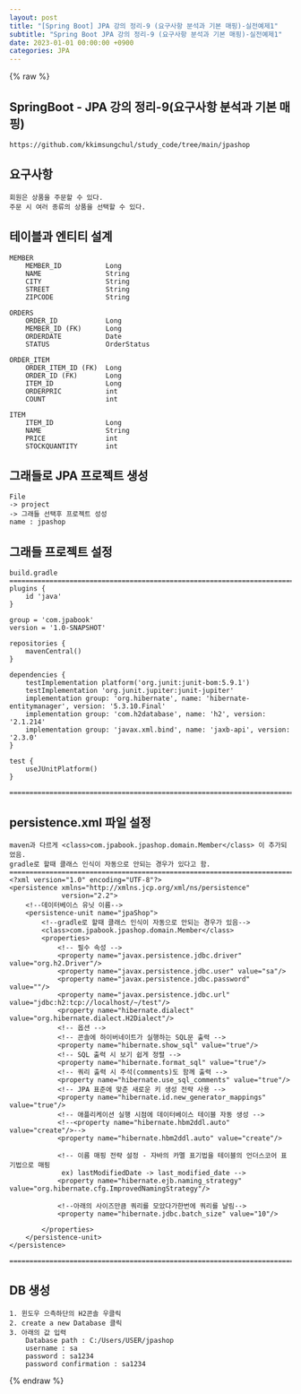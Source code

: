 ```yaml
---
layout: post
title: "[Spring Boot] JPA 강의 정리-9 (요구사항 분석과 기본 매핑)-실전예제1"
subtitle: "Spring Boot JPA 강의 정리-9 (요구사항 분석과 기본 매핑)-실전예제1"
date: 2023-01-01 00:00:00 +0900
categories: JPA
---
```

{% raw %}
## SpringBoot - JPA 강의 정리-9(요구사항 분석과 기본 매핑)  
	https://github.com/kkimsungchul/study_code/tree/main/jpashop  
## 요구사항  
	회원은 상품을 주문할 수 있다.  
	주문 시 여러 종류의 상품을 선택할 수 있다.  
  
## 테이블과 엔티티 설계  
  
	MEMBER  
		MEMBER_ID			Long  
		NAME				String  
		CITY				String  
		STREET				String  
		ZIPCODE				String  
  
	ORDERS  
		ORDER_ID			Long  
		MEMBER_ID (FK)		Long  
		ORDERDATE			Date  
		STATUS				OrderStatus  
  
	ORDER_ITEM  
		ORDER_ITEM_ID (FK)	Long  
		ORDER_ID (FK)		Long  
		ITEM_ID				Long  
		ORDERPRIC			int  
		COUNT				int  
  
	ITEM  
		ITEM_ID				Long  
		NAME				String  
		PRICE				int  
		STOCKQUANTITY		int  
  
## 그래들로 JPA 프로젝트 생성  
	File  
	-> project  
	-> 그래들 선택후 프로젝트 성성  
	name : jpashop  
  
## 그래들 프로젝트 설정  
	build.gradle  
	=================================================================================================================  
	plugins {  
		id 'java'  
	}  
  
	group = 'com.jpabook'  
	version = '1.0-SNAPSHOT'  
  
	repositories {  
		mavenCentral()  
	}  
  
	dependencies {  
		testImplementation platform('org.junit:junit-bom:5.9.1')  
		testImplementation 'org.junit.jupiter:junit-jupiter'  
		implementation group: 'org.hibernate', name: 'hibernate-entitymanager', version: '5.3.10.Final'  
		implementation group: 'com.h2database', name: 'h2', version: '2.1.214'  
		implementation group: 'javax.xml.bind', name: 'jaxb-api', version: '2.3.0'  
	}  
  
	test {  
		useJUnitPlatform()  
	}  
  
	=================================================================================================================  
  
## persistence.xml 파일 설정  
	maven과 다르게 <class>com.jpabook.jpashop.domain.Member</class> 이 추가되었음.  
	gradle로 할때 클래스 인식이 자동으로 안되는 경우가 있다고 함.  
	=================================================================================================================  
	<?xml version="1.0" encoding="UTF-8"?>  
	<persistence xmlns="http://xmlns.jcp.org/xml/ns/persistence"  
				 version="2.2">  
		<!--데이터베이스 유닛 이름-->  
		<persistence-unit name="jpaShop">  
			<!--gradle로 할때 클래스 인식이 자동으로 안되는 경우가 있음-->  
			<class>com.jpabook.jpashop.domain.Member</class>  
			<properties>  
				<!-- 필수 속성 -->  
				<property name="javax.persistence.jdbc.driver" value="org.h2.Driver"/>  
				<property name="javax.persistence.jdbc.user" value="sa"/>  
				<property name="javax.persistence.jdbc.password" value=""/>  
				<property name="javax.persistence.jdbc.url" value="jdbc:h2:tcp://localhost/~/test"/>  
				<property name="hibernate.dialect" value="org.hibernate.dialect.H2Dialect"/>  
				<!-- 옵션 -->  
				<!-- 콘솔에 하이버네이트가 실행하는 SQL문 출력 -->  
				<property name="hibernate.show_sql" value="true"/>  
				<!-- SQL 출력 시 보기 쉽게 정렬 -->  
				<property name="hibernate.format_sql" value="true"/>  
				<!-- 쿼리 출력 시 주석(comments)도 함께 출력 -->  
				<property name="hibernate.use_sql_comments" value="true"/>  
				<!-- JPA 표준에 맞춘 새로운 키 생성 전략 사용 -->  
				<property name="hibernate.id.new_generator_mappings" value="true"/>  
				<!-- 애플리케이션 실행 시점에 데이터베이스 테이블 자동 생성 -->  
				<!--<property name="hibernate.hbm2ddl.auto" value="create"/>-->  
				<property name="hibernate.hbm2ddl.auto" value="create"/>  
  
				<!-- 이름 매핑 전략 설정 - 자바의 카멜 표기법을 테이블의 언더스코어 표기법으로 매핑  
				 ex) lastModifiedDate -> last_modified_date -->  
				<property name="hibernate.ejb.naming_strategy" value="org.hibernate.cfg.ImprovedNamingStrategy"/>  
  
				<!--아래의 사이즈만큼 쿼리를 모았다가한번에 쿼리를 날림-->  
				<property name="hibernate.jdbc.batch_size" value="10"/>  
  
			</properties>  
		</persistence-unit>  
	</persistence>  
  
	=================================================================================================================  
  
## DB 생성  
	1. 윈도우 으측하단의 H2콘솔 우클릭  
	2. create a new Database 클릭  
	3. 아래의 값 입력  
		Database path : C:/Users/USER/jpashop  
		username : sa  
		password : sa1234  
		password confirmation : sa1234  

{% endraw %}

